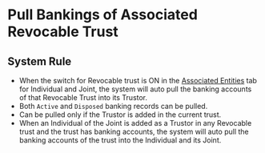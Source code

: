 # Pull Bankings of Associated Revocable Trust

## System Rule
- When the switch for Revocable trust is ON in the [Associated Entities](../legal-entities/associated-entities.md) tab for Individual and Joint, the system will auto pull the banking accounts of that Revocable Trust into its Trustor.
- Both `Active` and `Disposed` banking records can be pulled.
- Can be pulled only if the Trustor is added in the current trust.
- When an Individual of the Joint is added as a Trustor in any Revocable trust and the trust has banking accounts, the system will auto pull the banking accounts of the trust into the Individual and its Joint.
